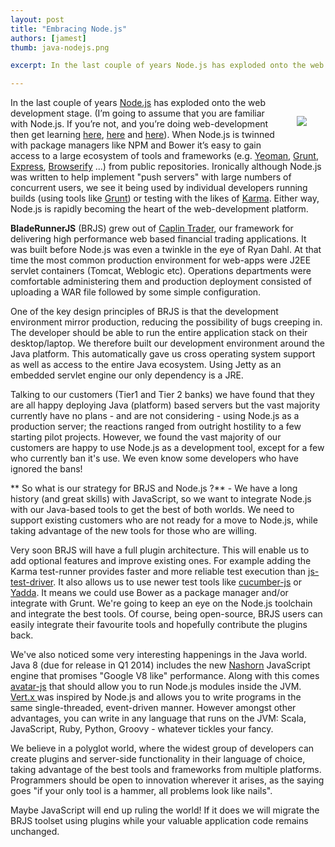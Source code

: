 ```yaml
---
layout: post
title: "Embracing Node.js"
authors: [jamest]
thumb: java-nodejs.png

excerpt: In the last couple of years Node.js has exploded onto the web development stage and is rapidly becoming the heart of the web-development platform. BladeRunnerJS grew out of Caplin Trader and was built before Node.js was even a twinkle in the eye of Ryan Dahl. As a result BRJS is built on Java. But, is it possible for us to take advantage of Node.js tooling or are we out of luck?

---
```


<img src="/blog/img/{{ page.thumb }}" style="margin: 30px;" align="right" />

In the last couple of years [Node.js](http://nodejs.org/) has exploded onto the web development stage. (I’m going to assume that you are familiar with Node.js.  If you’re not, and you’re doing web-development then get learning [here](http://nodejs.org/), [here](http://en.wikipedia.org/wiki/Nodejs) and [here](https://npmjs.org/)). When Node.js is twinned with package managers like NPM and Bower it’s easy to gain access to a large ecosystem of tools and frameworks (e.g. [Yeoman](http://yeoman.io/), [Grunt](http://gruntjs.com/), [Express](http://expressjs.com/), [Browserify](http://browserify.org/) ...) from public repositories. Ironically although Node.js was written to help implement "push servers" with large numbers of concurrent users, we see it being used by individual developers running builds (using tools like [Grunt](http://gruntjs.com/)) or testing with the likes of [Karma](http://karma-runner.github.io/0.10/index.html). Either way, Node.js is rapidly becoming the heart of the web-development platform. 

**BladeRunnerJS** (BRJS) grew out of [Caplin Trader](http://www.caplin.com/caplin-trader), our framework for delivering high performance web based financial trading applications. It was built before Node.js was even a twinkle in the eye of Ryan Dahl. At that time the most common production environment for web-apps were J2EE servlet containers (Tomcat, Weblogic etc). Operations departments were comfortable administering them and production deployment consisted of uploading a WAR file followed by some simple configuration.

One of the key design principles of BRJS is that the development environment mirror production, reducing the possibility of bugs creeping in. The developer should be able to run the entire application stack on their desktop/laptop. We therefore built our development environment around the Java platform. This automatically gave us cross operating system support as well as access to the entire Java ecosystem. Using Jetty as an embedded servlet engine our only dependency is a JRE.

Talking to our customers (Tier1 and Tier 2 banks) we have found that they are all happy deploying Java (platform) based servers but the vast majority currently have no plans - and are not considering - using Node.js as a production server; the reactions ranged from outright hostility to a few starting pilot projects. However, we found the vast majority of our customers are happy to use Node.js as a development tool, except for a few who currently ban it's use. We even know some developers who have ignored the bans!

** So what is our strategy for BRJS and Node.js ?** - We have a long history (and great skills) with JavaScript, so we want to integrate Node.js with our Java-based tools to get the best of both worlds. We need to support existing customers who are not ready for a move to Node.js, while taking advantage of the new tools for those who are willing.

Very soon BRJS will have a full plugin architecture. This will enable us to add optional features and improve existing ones. For example adding the Karma test-runner provides faster and more reliable test execution than [js-test-driver](https://code.google.com/p/js-test-driver/). It also allows us to use newer test tools like [cucumber-js](https://github.com/cucumber/cucumber-js) or [Yadda](http://jster.net/library/yadda). It means we could use Bower as a package manager and/or integrate with Grunt. We're going to keep an eye on the Node.js toolchain and integrate the best tools. Of course, being open-source, BRJS users can easily integrate their favourite tools and hopefully contribute the plugins back.

We've also noticed some very interesting happenings in the Java world. Java 8 (due for release in Q1 2014) includes the new [Nashorn](http://en.wikipedia.org/wiki/Nashorn_(JavaScript_engine)) JavaScript engine that promises "Google V8 like" performance. Along with this comes [avatar-js](https://java.net/projects/avatar-js) that should allow you to run Node.js modules inside the JVM. [Vert.x ](http://vertx.io/)was inspired by Node.js and allows you to write programs in the same single-threaded, event-driven manner. However amongst other advantages, you can write in any language that runs on the JVM: Scala, JavaScript, Ruby, Python, Groovy - whatever tickles your fancy. 

We believe in a polyglot world, where the widest group of developers can create plugins and server-side functionality in their language of choice, taking advantage of the best tools and frameworks from multiple platforms.  Programmers should be open to innovation wherever it arises, as the saying goes "if your only tool is a hammer, all problems look like nails".

Maybe JavaScript will end up ruling the world! If it does we will migrate the BRJS toolset using plugins while your valuable application code remains unchanged.
